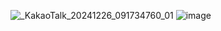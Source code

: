![_KakaoTalk_20241226_091734760_01](https://github.com/user-attachments/assets/8562fd17-8c9a-465a-a79a-8653f74462fd)
![image](https://github.com/user-attachments/assets/a7aa5826-2ded-4e5c-b7bf-88486daefd7e)
